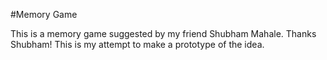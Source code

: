 #Memory Game

This is a memory game suggested by my friend Shubham Mahale. Thanks Shubham!
This is my attempt to make a prototype of the idea.

